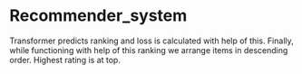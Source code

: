 # Recommender_system


Transformer predicts ranking and loss is calculated with help of this. 
Finally, while functioning with help of this ranking we arrange items in descending order. Highest rating is at top. 
